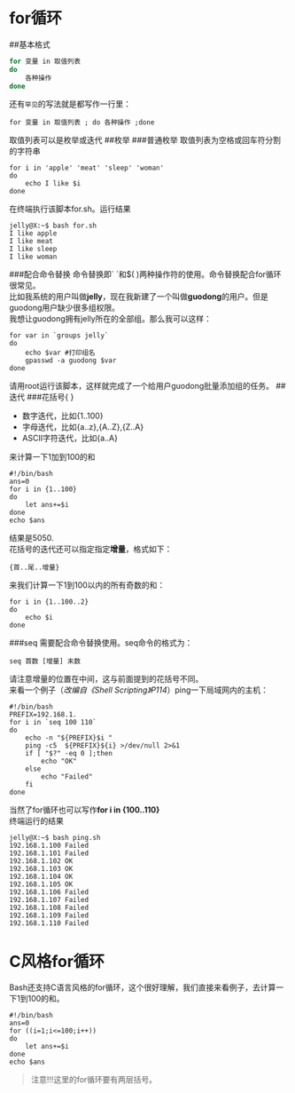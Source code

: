 for循环
====
##基本格式
```sh
for 变量 in 取值列表
do
    各种操作
done
```
还有`罕见`的写法就是都写作一行里：
```shell
for 变量 in 取值列表 ; do 各种操作 ;done
```
取值列表可以是枚举或迭代
##枚举
###普通枚举
取值列表为空格或回车符分割的字符串
```shell
for i in 'apple' 'meat' 'sleep' 'woman'
do
    echo I like $i
done
```
在终端执行该脚本for.sh。运行结果
```
jelly@X:~$ bash for.sh 
I like apple
I like meat
I like sleep
I like woman
```
###配合命令替换
命令替换即\` \`和$( )两种操作符的使用。命令替换配合for循环很常见。  
比如我系统的用户叫做**jelly**，现在我新建了一个叫做**guodong**的用户。但是guodong用户缺少很多组权限。  
我想让guodong拥有jelly所在的全部组。那么我可以这样：
```shell
for var in `groups jelly`
do
    echo $var #打印组名
    gpasswd -a guodong $var
done
```
请用root运行该脚本，这样就完成了一个给用户guodong批量添加组的任务。
##迭代
###花括号{ }
* 数字迭代，比如{1..100}  
* 字母迭代，比如{a..z},{A..Z},{Z..A}  
* ASCII字符迭代，比如{a..A}

来计算一下1加到100的和
```shell
#!/bin/bash
ans=0
for i in {1..100}
do
    let ans+=$i
done
echo $ans
```
结果是5050.  
花括号的迭代还可以指定指定**增量**，格式如下：

    {首..尾..增量}  
来我们计算一下1到100以内的所有奇数的和：
```shell
for i in {1..100..2}
do
    echo $i
done
```
###seq
需要配合命令替换使用。seq命令的格式为：  

    seq 首数 [增量] 末数

请注意增量的位置在中间，这与前面提到的花括号不同。  
来看一个例子（*改编自《Shell Scripting》P114*）ping一下局域网内的主机：
```shell
#!/bin/bash
PREFIX=192.168.1.
for i in `seq 100 110`
do
    echo -n "${PREFIX}$i "
    ping -c5  ${PREFIX}${i} >/dev/null 2>&1
    if [ "$?" -eq 0 ];then
        echo "OK"
    else
        echo "Failed"
    fi
done
```
当然了for循环也可以写作**for i in {100..110}**  
终端运行的结果
```
jelly@X:~$ bash ping.sh 
192.168.1.100 Failed
192.168.1.101 Failed
192.168.1.102 OK
192.168.1.103 OK
192.168.1.104 OK
192.168.1.105 OK
192.168.1.106 Failed
192.168.1.107 Failed
192.168.1.108 Failed
192.168.1.109 Failed
192.168.1.110 Failed
```

C风格for循环
========
Bash还支持C语言风格的for循环，这个很好理解，我们直接来看例子，去计算一下1到100的和。
```shell
#!/bin/bash
ans=0
for ((i=1;i<=100;i++))
do
    let ans+=$i
done
echo $ans
```
>注意!!!这里的for循环要有两层括号。


